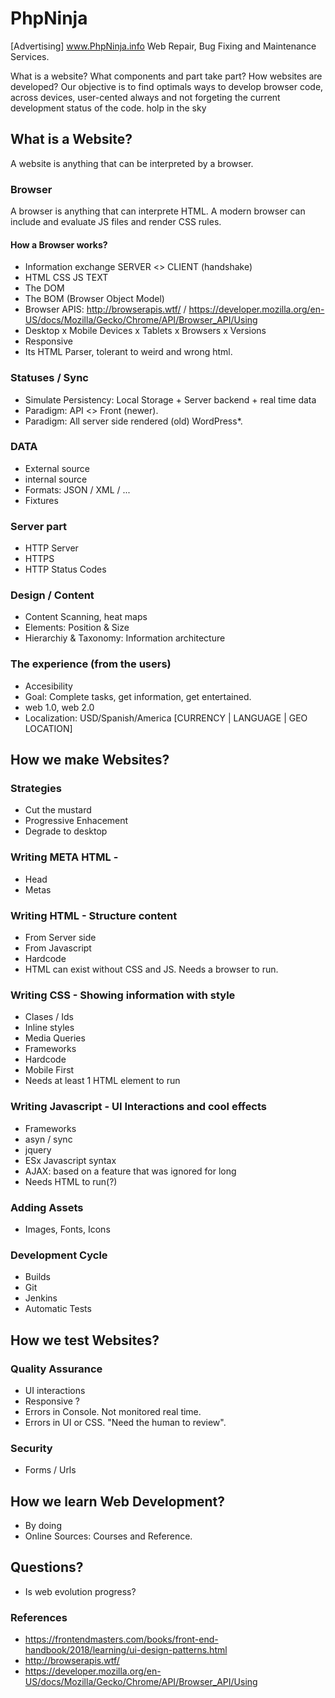 # PhpNinja
[Advertising] www.PhpNinja.info Web Repair, Bug Fixing and Maintenance Services.

What is a website? What components and part take part? How websites are developed?
Our objective is to find optimals ways to develop browser code, across devices, user-cented always and not forgeting the current development status of the code. holp in the sky

## What is a Website?
A website is anything that can be interpreted by a browser. 

### Browser
A browser is anything that can interprete HTML. A modern browser can include and evaluate JS files and render CSS rules.

#### How a Browser works?
- Information exchange SERVER <> CLIENT (handshake)
- HTML CSS JS TEXT
- The DOM
- The BOM (Browser Object Model) 
- Browser APIS: http://browserapis.wtf/ / https://developer.mozilla.org/en-US/docs/Mozilla/Gecko/Chrome/API/Browser_API/Using
- Desktop x Mobile Devices x Tablets x Browsers x Versions
- Responsive
- Its HTML Parser, tolerant to weird and wrong html.

### Statuses / Sync
- Simulate Persistency: Local Storage + Server backend + real time data
- Paradigm: API <> Front (newer).
- Paradigm: All server side rendered (old) WordPress*.

### DATA 
- External source
- internal source 
- Formats: JSON / XML / ...
- Fixtures

### Server part
- HTTP Server
- HTTPS
- HTTP Status Codes

### Design / Content
- Content Scanning, heat maps
- Elements: Position & Size
- Hierarchiy & Taxonomy: Information architecture

### The experience (from the users)
- Accesibility
- Goal: Complete tasks, get information, get entertained.
- web 1.0, web 2.0
- Localization: USD/Spanish/America [CURRENCY | LANGUAGE | GEO LOCATION]

## How we make Websites?
### Strategies 
- Cut the mustard 
- Progressive Enhacement
- Degrade to desktop

### Writing META HTML - 
- Head
- Metas

### Writing HTML - Structure content
- From Server side
- From Javascript
- Hardcode
- HTML can exist without CSS and JS. Needs a browser to run.

### Writing CSS - Showing information with style
- Clases / Ids
- Inline styles
- Media Queries
- Frameworks
- Hardcode
- Mobile First
- Needs at least 1 HTML element to run

### Writing Javascript - UI Interactions and cool effects
- Frameworks
- asyn / sync
- jquery 
- ESx Javascript syntax
- AJAX: based on a feature that was ignored for long
- Needs HTML to run(?)

### Adding Assets
- Images, Fonts, Icons

### Development Cycle
- Builds
- Git
- Jenkins
- Automatic Tests

## How we test Websites?

### Quality Assurance
- UI interactions
- Responsive ?
- Errors in Console. Not monitored real time.
- Errors in UI or CSS. "Need the human to review".

### Security
- Forms / Urls

## How we learn Web Development?
- By doing
- Online Sources: Courses and Reference.

## Questions?
- Is web evolution progress?


### References
- https://frontendmasters.com/books/front-end-handbook/2018/learning/ui-design-patterns.html
- http://browserapis.wtf/
- https://developer.mozilla.org/en-US/docs/Mozilla/Gecko/Chrome/API/Browser_API/Using
